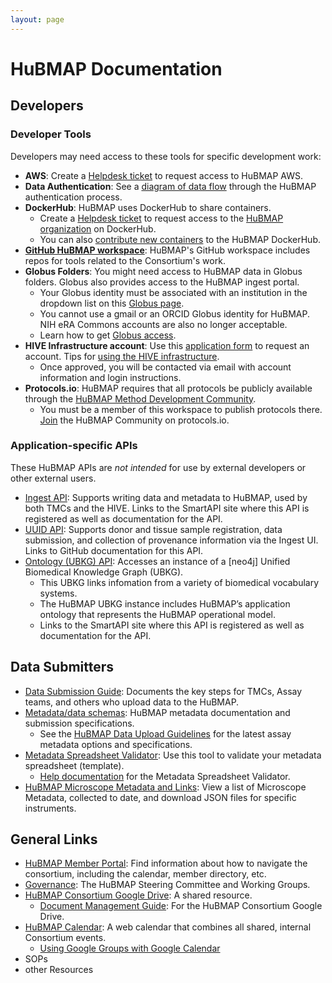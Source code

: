 ```yaml
---
layout: page
---
```


# HuBMAP Documentation

## Developers

### Developer Tools
Developers may need access to these tools for specific development work:
- <b>AWS</b>: Create a <a href="mailto:help@hubmapconsortium.org">Helpdesk ticket</a> to request access to HuBMAP AWS.
- <b>Data Authentication</b>: See a <a href="https://docs.google.com/presentation/d/1vjWMLlJIgBiIpzmHj00eNBzfDF6dTa2Ser7jh4924YQ">diagram of data flow</a> through the HuBMAP authentication process.
- <b>DockerHub</b>: HuBMAP uses DockerHub to share containers.
  - Create a <a href="mailto:help@hubmapconsortium.org">Helpdesk ticket</a> to request access to the <a href="https://hub.docker.com/u/hubmap">HuBMAP organization</a> on DockerHub.
  - You can also <a href="https://hub.docker.com/r/hubmap/incubator">contribute new containers</a> to the HuBMAP DockerHub.
- <a href="https://github.com/hubmapconsortium"><b>GitHub HuBMAP workspace</b></a>: HuBMAP's GitHub workspace includes repos for tools related to the Consortium's work.
- <b>Globus Folders</b>: You might need access to HuBMAP data in Globus folders. Globus also provides access to the HuBMAP ingest portal.
  - Your Globus identity must be associated with an institution in the dropdown list on this <a href="https://app.globus.org">Globus page</a>.
  - You cannot use a gmail or an ORCID Globus identity for HuBMAP. NIH eRA Commons accounts are also no longer acceptable.
  - Learn how to get <a href="https://hubmapconsortium.org/collaboration-tools/#globus">Globus access</a>.
- <b>HIVE Infrastructure account</b>: Use this <a href="https://grants.psc.edu/cgi-bin/hubmap/add_users.pl">application form</a> to request an account. Tips for <a href="https://hubmapconsortium.org/using-the-hive-infrastructure/">using the HIVE infrastructure</a>.
   - Once approved, you will be contacted via email with account information and login instructions.
- <b>Protocols.io</b>: HuBMAP requires that all protocols be publicly available through the <a href="https://www.protocols.io/workspaces/human-biomolecular-atlas-program-hubmap-method-development">HuBMAP Method Development Community</a>.
   - You must be a member of this workspace to publish protocols there. <a href="https://hubmapconsortium.org/collaboration-tools/#protocols">Join</a> the HuBMAP Community on protocols.io.
    
### Application-specific APIs 
These HuBMAP APIs are <i>not intended</i> for use by external developers or other external users.
- <a href="https://smart-api.info/ui/5a6bea1158d2652743c7a201fdb1c44d">Ingest API</a>: Supports writing data and metadata to HuBMAP, used by both TMCs and the HIVE. Links to the SmartAPI site where this API is registered as well as documentation for the API.
- <a href="https://github.com/hubmapconsortium/uuid-api">UUID API</a>: Supports donor and tissue sample registration, data submission, and collection of provenance information via the Ingest UI. Links to GitHub documentation for this API.
- <a href="https://smart-api.info/ui/96e5b5c0b0efeef5b93ea98ac2794837">Ontology (UBKG) API</a>: Accesses an instance of a [neo4j] Unified Biomedical Knowledge Graph (UBKG).
  - This UBKG links infomation from a variety of biomedical vocabulary systems.
  - The HuBMAP UBKG instance includes HuBMAP’s application ontology that represents the HuBMAP operational model.
  - Links to the SmartAPI site where this API is registered as well as documentation for the API.

## Data Submitters
- <a href="https://docs.hubmapconsortium.org/data-submission/">Data Submission Guide</a>: Documents the key steps for TMCs, Assay teams, and others who upload data to the HuBMAP.
- <a href="https://docs.hubmapconsortium.org/metadata">Metadata/data schemas</a>: HuBMAP metadata documentation and submission specifications.
  - See the <a href="https://hubmapconsortium.github.io/ingest-validation-tools/">HuBMAP Data Upload Guidelines</a> for the latest assay metadata options and specifications.
- <a href="https://metadatavalidator.metadatacenter.org/">Metadata Spreadsheet Validator</a>: Use this tool to validate your metadata spreadsheet (template).
   - <a href="https://metadatacenter.github.io/spreadsheet-validator-docs/">Help documentation</a> for the Metadata Spreadsheet Validator.
- <a href="https://docs.hubmapconsortium.org/microscopy-metadata-links">HuBMAP Microscope Metadata and Links</a>: View a list of Microscope Metadata, collected to date, and download JSON files for specific instruments.

## General Links 
- <a href="https://hubmapconsortium.org/member-portal/">HuBMAP Member Portal</a>: Find information about how to navigate the consortium, including the calendar, member directory, etc. 
- <a href="https://hubmapconsortium.org/working-groups/">Governance</a>: The HuBMAP Steering Committee and Working Groups.
- <a href="https://drive.google.com/drive/folders/1jbgzo_MpA7lVv9rmmgxP1Zfuegwis31E">HuBMAP Consortium Google Drive</a>: A shared resource.
  - <a href="https://hubmapconsortium.org/guide-doc-management">Document Management Guide</a>: For the HuBMAP Consortium Google Drive.
- <a href="https://hubmapconsortium.org/hubmap-calendar/">HuBMAP Calendar</a>: A web calendar that combines all shared, internal Consortium events.
  - <a href="https://docs.google.com/document/d/e/2PACX-1vRyir3ozru4TB3SU79b-_psN3BFxr6BsWORnUFP53_jU1vQAAQe1feRSgXTWqHfrLfqo1NgOHNvgS78/pub">Using Google Groups with Google Calendar</a>
- SOPs
- other Resources
